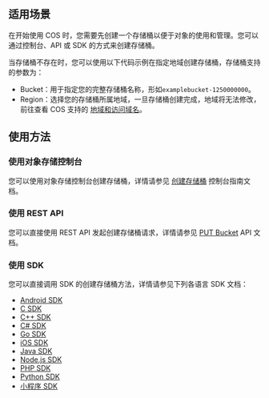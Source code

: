 ## 适用场景

在开始使用 COS 时，您需要先创建一个存储桶以便于对象的使用和管理。您可以通过控制台、API 或 SDK 的方式来创建存储桶。

当存储桶不存在时，您可以使用以下代码示例在指定地域创建存储桶，存储桶支持的参数为：

- Bucket：用于指定您的完整存储桶名称，形如`examplebucket-1250000000`。
- Region：选择您的存储桶所属地域，一旦存储桶创建完成，地域将无法修改，前往查看 COS 支持的 [地域和访问域名](https://intl.cloud.tencent.com/document/product/436/6224)。

## 使用方法

### 使用对象存储控制台

您可以使用对象存储控制台创建存储桶，详情请参见 [创建存储桶](https://intl.cloud.tencent.com/document/product/436/13309) 控制台指南文档。

### 使用 REST API

您可以直接使用 REST API 发起创建存储桶请求，详情请参见 [PUT Bucket](https://intl.cloud.tencent.com/document/product/436/7738) API 文档。

### 使用 SDK

您可以直接调用 SDK 的创建存储桶方法，详情请参见下列各语言 SDK 文档：

- [Android SDK](https://intl.cloud.tencent.com/document/product/436/31463#.E5.88.9B.E5.BB.BA.E5.AD.98.E5.82.A8.E6.A1.B6)
- [C SDK](https://intl.cloud.tencent.com/document/product/436/31464#.E5.88.9B.E5.BB.BA.E5.AD.98.E5.82.A8.E6.A1.B6)
- [C++ SDK](https://intl.cloud.tencent.com/document/product/436/31465#.E5.88.9B.E5.BB.BA.E5.AD.98.E5.82.A8.E6.A1.B6)
- [C# SDK](https://intl.cloud.tencent.com/document/product/436/30595#.E5.88.9B.E5.BB.BA.E5.AD.98.E5.82.A8.E6.A1.B6)
- [Go SDK](https://intl.cloud.tencent.com/document/product/436/31466#.E5.88.9B.E5.BB.BA.E5.AD.98.E5.82.A8.E6.A1.B6)
- [iOS SDK](https://intl.cloud.tencent.com/document/product/436/31467#.E5.88.9B.E5.BB.BA.E5.AD.98.E5.82.A8.E6.A1.B6)
- [Java SDK](https://intl.cloud.tencent.com/document/product/436/31468#.E5.88.9B.E5.BB.BA.E5.AD.98.E5.82.A8.E6.A1.B6)
- [Node.js SDK](https://intl.cloud.tencent.com/document/product/436/8629)
- [PHP SDK](https://intl.cloud.tencent.com/document/product/436/31470#.E5.88.9B.E5.BB.BA.E5.AD.98.E5.82.A8.E6.A1.B6)
- [Python SDK](https://intl.cloud.tencent.com/document/product/436/31471#.E5.88.9B.E5.BB.BA.E5.AD.98.E5.82.A8.E6.A1.B6)
- [小程序 SDK](https://intl.cloud.tencent.com/document/product/436/30609)

